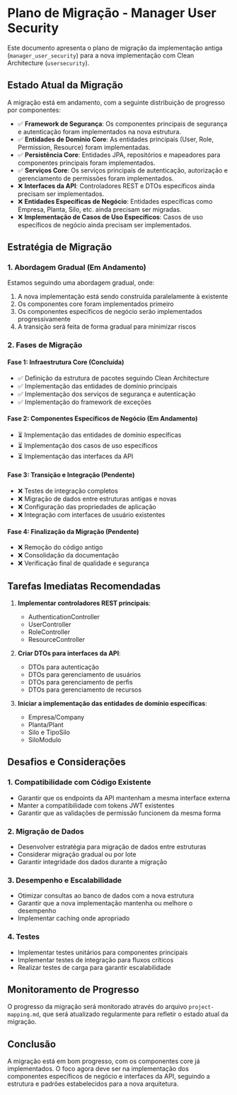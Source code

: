 # Plano de Migração - Manager User Security

Este documento apresenta o plano de migração da implementação antiga (`manager_user_security`) para a nova implementação com Clean Architecture (`usersecurity`).

## Estado Atual da Migração

A migração está em andamento, com a seguinte distribuição de progresso por componentes:

- ✅ **Framework de Segurança**: Os componentes principais de segurança e autenticação foram implementados na nova estrutura.
- ✅ **Entidades de Domínio Core**: As entidades principais (User, Role, Permission, Resource) foram implementadas.
- ✅ **Persistência Core**: Entidades JPA, repositórios e mapeadores para componentes principais foram implementados.
- ✅ **Serviços Core**: Os serviços principais de autenticação, autorização e gerenciamento de permissões foram implementados.
- ❌ **Interfaces da API**: Controladores REST e DTOs específicos ainda precisam ser implementados.
- ❌ **Entidades Específicas de Negócio**: Entidades específicas como Empresa, Planta, Silo, etc. ainda precisam ser migradas.
- ❌ **Implementação de Casos de Uso Específicos**: Casos de uso específicos de negócio ainda precisam ser implementados.

## Estratégia de Migração

### 1. Abordagem Gradual (Em Andamento)

Estamos seguindo uma abordagem gradual, onde:

1. A nova implementação está sendo construída paralelamente à existente
2. Os componentes core foram implementados primeiro
3. Os componentes específicos de negócio serão implementados progressivamente
4. A transição será feita de forma gradual para minimizar riscos

### 2. Fases de Migração

#### Fase 1: Infraestrutura Core (Concluída)
- ✅ Definição da estrutura de pacotes seguindo Clean Architecture
- ✅ Implementação das entidades de domínio principais
- ✅ Implementação dos serviços de segurança e autenticação
- ✅ Implementação do framework de exceções

#### Fase 2: Componentes Específicos de Negócio (Em Andamento)
- ⏳ Implementação das entidades de domínio específicas
- ⏳ Implementação dos casos de uso específicos
- ⏳ Implementação das interfaces da API

#### Fase 3: Transição e Integração (Pendente)
- ❌ Testes de integração completos
- ❌ Migração de dados entre estruturas antigas e novas
- ❌ Configuração das propriedades de aplicação
- ❌ Integração com interfaces de usuário existentes

#### Fase 4: Finalização da Migração (Pendente)
- ❌ Remoção do código antigo
- ❌ Consolidação da documentação
- ❌ Verificação final de qualidade e segurança

## Tarefas Imediatas Recomendadas

1. **Implementar controladores REST principais**:
   - AuthenticationController
   - UserController
   - RoleController
   - ResourceController

2. **Criar DTOs para interfaces da API**:
   - DTOs para autenticação
   - DTOs para gerenciamento de usuários
   - DTOs para gerenciamento de perfis
   - DTOs para gerenciamento de recursos

3. **Iniciar a implementação das entidades de domínio específicas**:
   - Empresa/Company
   - Planta/Plant
   - Silo e TipoSilo
   - SiloModulo

## Desafios e Considerações

### 1. Compatibilidade com Código Existente

- Garantir que os endpoints da API mantenham a mesma interface externa
- Manter a compatibilidade com tokens JWT existentes
- Garantir que as validações de permissão funcionem da mesma forma

### 2. Migração de Dados

- Desenvolver estratégia para migração de dados entre estruturas
- Considerar migração gradual ou por lote
- Garantir integridade dos dados durante a migração

### 3. Desempenho e Escalabilidade

- Otimizar consultas ao banco de dados com a nova estrutura
- Garantir que a nova implementação mantenha ou melhore o desempenho
- Implementar caching onde apropriado

### 4. Testes

- Implementar testes unitários para componentes principais
- Implementar testes de integração para fluxos críticos
- Realizar testes de carga para garantir escalabilidade

## Monitoramento de Progresso

O progresso da migração será monitorado através do arquivo `project-mapping.md`, que será atualizado regularmente para refletir o estado atual da migração.

## Conclusão

A migração está em bom progresso, com os componentes core já implementados. O foco agora deve ser na implementação dos componentes específicos de negócio e interfaces da API, seguindo a estrutura e padrões estabelecidos para a nova arquitetura.